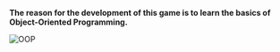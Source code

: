 
**The reason for the development of this game is to learn the basics of Object-Oriented Programming.**


![OOP](https://user-images.githubusercontent.com/70153893/95024376-4c953600-068b-11eb-810e-5f1049c63ca0.jpeg)

